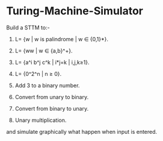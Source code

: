 # Turing-Machine-Simulator

Build a STTM to:-

1) L= {w | w is palindrome | w ∈ {0,1}*}.

2) L= {ww | w ∈ {a,b}^+}.

3) L= {a^i b^j c^k | i*j=k | i,j,k≥1}.

4) L= {0^2^n | n ≥ 0}.

5) Add 3 to a binary number.

6) Convert from unary to binary.

7) Convert from binary to unary.

8) Unary multiplication.

and simulate graphically what happen when input is entered.

